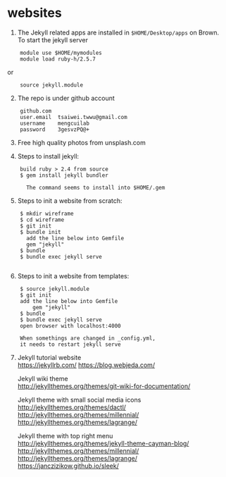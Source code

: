 # websites




1. The Jekyll related apps are installed in `$HOME/Desktop/apps` on Brown.  
   To start the jekyll server  

```
    module use $HOME/mymodules
    module load ruby-h/2.5.7
```
or 

```
    source jekyll.module
```

2. The repo is under github account 

```
    github.com
    user.email  tsaiwei.twwu@gmail.com
    username    mengcuilab
    password    3gesvzPQ@+
```

3. Free high quality photos from unsplash.com


4. Steps to install jekyll:

```
    build ruby > 2.4 from source
    $ gem install jekyll bundler
    
      The command seems to install into $HOME/.gem

```

5. Steps to init a website from scratch:

```
    $ mkdir wireframe
    $ cd wireframe
    $ git init 
    $ bundle init
      add the line below into Gemfile
      gem "jekyll" 
    $ bundle
    $ bundle exec jekyll serve
    
```

6. Steps to init a website from templates:

```
    $ source jekyll.module
    $ git init
    add the line below into Gemfile
    	gem "jekyll" 
    $ bundle
    $ bundle exec jekyll serve
    open browser with localhost:4000
    
    When somethings are changed in _config.yml,
    it needs to restart jekyll serve

```

7. Jekyll tutorial website   
   https://jekyllrb.com/
   https://blog.webjeda.com/

   Jekyll wiki theme  
   http://jekyllthemes.org/themes/git-wiki-for-documentation/

   Jekyll theme with small social media icons  
   http://jekyllthemes.org/themes/dactl/
   http://jekyllthemes.org/themes/millennial/
   http://jekyllthemes.org/themes/lagrange/

   Jekyll theme with top right menu  
   http://jekyllthemes.org/themes/jekyll-theme-cayman-blog/
   http://jekyllthemes.org/themes/millennial/
   http://jekyllthemes.org/themes/lagrange/
   https://janczizikow.github.io/sleek/


   
